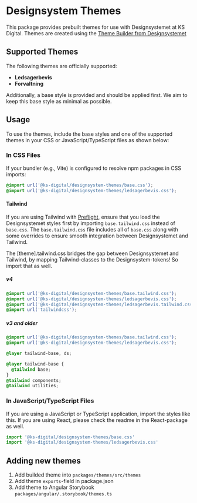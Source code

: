 # Designsystem Themes

This package provides prebuilt themes for use with Designsystemet at KS Digital. Themes are created using the [Theme Builder from Designsystemet](https://theme.designsystemet.no/)

## Supported Themes

The following themes are officially supported:

- **Ledsagerbevis**
- **Forvaltning**

Additionally, a base style is provided and should be applied first. We aim to keep this base style as minimal as possible.

## Usage

To use the themes, include the base styles and one of the supported themes in your CSS or JavaScript/TypeScript files as shown below:

### In CSS Files

If your bundler (e.g., Vite) is configured to resolve npm packages in CSS imports:

```css
@import url('@ks-digital/designsystem-themes/base.css');
@import url('@ks-digital/designsystem-themes/ledsagerbevis.css');
```

#### Tailwind

If you are using Tailwind with [Preflight](https://tailwindcss.com/docs/preflight), ensure that you load the Designsystemet styles first by importing `base.tailwind.css` instead of `base.css`. The `base.tailwind.css` file includes all of `base.css` along with some overrides to ensure smooth integration between Designsystemet and Tailwind.

The [theme].tailwind.css bridges the gap between Designsystemet and Tailwind, by mapping Tailwind-classes to the Designsystem-tokens! So import that as well.

##### v4

```css
@import url('@ks-digital/designsystem-themes/base.tailwind.css');
@import url('@ks-digital/designsystem-themes/ledsagerbevis.css');
@import url('@ks-digital/designsystem-themes/ledsagerbevis.tailwind.css');
@import url('tailwindcss');
```

##### v3 and older

```css
@import url('@ks-digital/designsystem-themes/base.tailwind.css');
@import url('@ks-digital/designsystem-themes/ledsagerbevis.css');

@layer tailwind-base, ds;

@layer tailwind-base {
  @tailwind base;
}
@tailwind components;
@tailwind utilities;
```

### In JavaScript/TypeScript Files

If you are using a JavaScript or TypeScript application, import the styles like this. If you are using React, please check the readme in the React-package as well.

```javascript
import '@ks-digital/designsystem-themes/base.css'
import '@ks-digital/designsystem-themes/ledsagerbevis.css'
```

## Adding new themes

1. Add builded theme into `packages/themes/src/themes`
2. Add theme `exports`-field in package.json
3. Add theme to Angular Storybook `packages/angular/.storybook/themes.ts`
